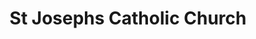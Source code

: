 ---
title: "St Josephs Catholic Church"
denomination: "Catholic"
leader: ""
address: "Grendon St"
suburb: ""
address-hint: ""
mailing: ""
phone: ""
email: ""
website: ""
services:
  - ""
office-hours:
  - "By appointment"
coordinates: 
  longitude: 149.18853519999993
  latitude: -21.122929
---